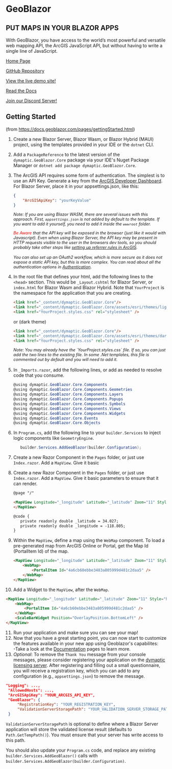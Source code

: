 ﻿# GeoBlazor

## PUT MAPS IN YOUR BLAZOR APPS

With GeoBlazor, you have access to the world’s most powerful and versatile web mapping API, the
ArcGIS JavaScript API, but without having to write a single line of JavaScript.

[Home Page](https://www.geoblazor.com)

[GitHub Repository](https://github.com/dymaptic/GeoBlazor)

[View the live demo site!](https://samples.geoblazor.com)

[Read the Docs](https://docs.geoblazor.com)

[Join our Discord Server!](https://discord.gg/hcmbPzn4VW)

## Getting Started

(from https://docs.geoblazor.com/pages/gettingStarted.html)

1. Create a new Blazor Server, Blazor Wasm, or Blazor Hybrid (MAUI) project, using the templates provided in your IDE or
   the `dotnet` CLI.
2. Add a `PackageReference` to the latest version of the `dymaptic.GeoBlazor.Core` package via your IDE's Nuget Package
   Manager or `dotnet add package dymaptic.GeoBlazor.Core`.
3. The ArcGIS API requires some form of authentication. The simplest is to use an API Key. Generate a key from
   the [ArcGIS Developer Dashboard](https://developers.arcgis.com/api-keys/). For Blazor Server, place it in your
   appsettings.json, like this:

   ```json
   {
       "ArcGISApiKey": "yourKeyValue"
   }
   ```
   <div style="font-size: 0.8rem; font-style: italic; margin-bottom: 1rem;">

   Note: If you are using Blazor WASM, there are several issues with this approach. First, <code>appsettings.json</code>
   is not added by default to the template.
   If you want to add it yourself, you need to add it inside the <code>wwwroot</code> folder.

   <span style="color:red;">Be Aware</span> that the API key will be exposed in the browser
   (just like it would with Javascript). Even when using Blazor Server, the API key may be present in HTTP requests
   visible to the user in the browsers dev tools, so you should probably take other steps
   like <a href="https://developers.arcgis.com/documentation/mapping-apis-and-services/security/api-keys/#referrers" target="_blank">
   setting up referrer rules
   in ArcGIS</a>.
   </div>
   <div style="font-size: 0.8rem; font-style: italic">
   You can also set up an OAuth2 workflow, which is more secure as it does not expose a static API key, 
   but this is more complex. You can read about all the authentication options in <a href="https://docs.geoblazor.com/pages/authentication.html">Authentication</a>.
   </div>
4. In the root file that defines your html, add the following lines to the `<head>` section.
   This would be `_Layout.cshtml` for Blazor Server, or `index.html` for Blazor Wasm and Blazor Hybrid.
   Note that `YourProject` is the namespace for the application that you are creating.

    ```html
    <link href="_content/dymaptic.GeoBlazor.Core"/>
    <link href="_content/dymaptic.GeoBlazor.Core/assets/esri/themes/light/main.css" rel="stylesheet" />
    <link href="YourProject.styles.css" rel="stylesheet" />
    ```

   or (dark theme)

    ```html
    <link href="_content/dymaptic.GeoBlazor.Core"/>
    <link href="_content/dymaptic.GeoBlazor.Core/assets/esri/themes/dark/main.css" rel="stylesheet" />
    <link href="YourProject.styles.css" rel="stylesheet" />
    ```

   <div style="font-size: 0.8rem; font-style: italic; margin-bottom: 1rem;">
   Note: You may already have the `YourProject.styles.css` file. If so, you can just add the two lines to the existing file. In some .Net templates, this file is commented out by default and you will need to add it.
   </div>
5. In `_Imports.razor`, add the following lines, or add as needed to resolve code that you consume.

   ```csharp
   @using dymaptic.GeoBlazor.Core.Components
   @using dymaptic.GeoBlazor.Core.Components.Geometries
   @using dymaptic.GeoBlazor.Core.Components.Layers
   @using dymaptic.GeoBlazor.Core.Components.Popups
   @using dymaptic.GeoBlazor.Core.Components.Symbols
   @using dymaptic.GeoBlazor.Core.Components.Views
   @using dymaptic.GeoBlazor.Core.Components.Widgets
   @using dymaptic.GeoBlazor.Core.Events
   @using dymaptic.GeoBlazor.Core.Objects
   ```
6. In `Program.cs`, add the following line to your `builder.Services` to inject logic components like `GeometryEngine`.

   ```csharp
      builder.Services.AddGeoBlazor(builder.Configuration);
   ```

7. Create a new Razor Component in the `Pages` folder, or just use `Index.razor`. Add a `MapView`. Give it basic

8. Create a new Razor Component in the `Pages` folder, or just use `Index.razor`. Add a `MapView`. Give it basic
   parameters to ensure that it can render.

   ```html
   @page "/"

   <MapView Longitude="_longitude" Latitude="_latitude" Zoom="11" Style="height: 400px; width: 100%;"> 
   </MapView>

   @code {
      private readonly double _latitude = 34.027;
      private readonly double _longitude = -118.805;
   } 
   ```
9. Within the `MapView`, define a map using the `WebMap` component. To load a pre-generated map from ArcGIS Online or
   Portal, get the Map Id (PortalItem Id)
   of the map.

   ```html
   <MapView Longitude="_longitude" Latitude="_latitude" Zoom="11" Style="height: 400px; width: 100%;"> 
       <WebMap>
           <PortalItem Id="4a6cb60ebbe3483a805999d481c2daa5" />
       </WebMap>
   </MapView>
   ```
10. Add a Widget to the `MapView`, after the `WebMap`.

   ```html
   <MapView Longitude="_longitude" Latitude="_latitude" Zoom="11" Style="height: 400px; width: 100%;"> 
       <WebMap>
           <PortalItem Id="4a6cb60ebbe3483a805999d481c2daa5" />
       </WebMap>
       <ScaleBarWidget Position="OverlayPosition.BottomLeft" />
   </MapView>
   ```

11. Run your application and make sure you can see your map!
12. Now that you have a great starting point, you can now start to customize the features available in your new app
    using Geoblazor's capabilites:<br/>
    -Take a look at the [Documentation](https://docs.geoblazor.com/index.html) pages to learn more.
13. _Optional_: To remove the `Thank You` message from your console messages, please consider registering your application
    on the [dymaptic licensing server](https://licensing.dymaptic.com). After registering and filling out a small questionnaire,
    you will receive a registration key, which you can add to any configuration (e.g., `appsettings.json`) to remove the
    message.
   
   ```json
   "Logging": ...,
    "AllowedHosts": ...,
    "ArcGISApiKey": "YOUR_ARCGIS_API_KEY",
    "GeoBlazor": {
        "RegistrationKey": "YOUR_REGISTRATION_KEY",
        "ValidationServerStoragePath": "YOUR_VALIDATION_SERVER_STORAGE_PATH"
    }
   ```
   <code>ValidationServerStoragePath</code> is optional to define where
   a Blazor Server application will store the validated license result
   (defaults to <code>Path.GetTempPath()</code>). You must ensure
   that your server has write access to this path.

   You should also update your `Program.cs` code, and replace any existing `builder.Services.AddGeoBlazor()` calls
   with `builder.Services.AddGeoBlazor(builder.Configuration)`.
     
